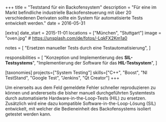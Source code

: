 +++
title = "Teststand für ein Backofensystem"
description = "Für eine im Markt befindliche industrielle Backofensteuerung mit über 20 verschiedenen Derivaten sollte ein System für automatisierte Tests entwickelt werden."
date = 2016-05-31

[extra]
date_start = 2015-11-01
locations = ["München", "Stuttgart"]
image = "oven.jpg" # https://unsplash.com/de/fotos/-LqkFX2Km1a0

notes = [
    "Ersetzen manueller Tests durch eine Testautomatisierung",
]

responsibilities = [
    "Konzeption und Implementierung des **SIL-Testsystems**",
    "Implementierung der Software für das **HIL-Testsystem**",
]

[taxonomies]
projects=["System Testing"]
skills=["C++", "Boost", "NI TestStand", "Google Test", "Jenkins", "Qt Creator"]
+++

Um einerseits aus dem Feld gemeldete Fehler schneller reproduzieren zu können und andererseits die bisher manuell durchgeführten Systemtests durch automatisierte Hardware-in-the-Loop-Tests (HIL) zu ersetzen. Zusätzlich wird eine dazu kompatible Software-in-the-Loop-Lösung (SIL) entwickelt, mit welcher die Bedieneinheit des Backofensystems isoliert getestet werden kann.
